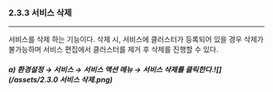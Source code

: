 ### 2.3.3    서비스 삭제

---

서비스를 삭제 하는 기능이다. 삭제 시, 서비스에 클러스터가 등록되어 있을 경우 삭제가 불가능하며 서비스 편집에서 클러스터를 제거 후 삭제를 진행할 수 있다.

##### a\)    환경설정 → 서비스 → 서비스 액션 메뉴 → 서비스 삭제를 클릭한다.![](/assets/2.3.0 서비스 삭제.png)



